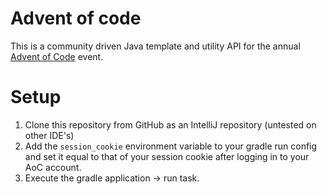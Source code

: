 # Advent of code #
This is a community driven Java template and utility API for the annual [Advent of Code](https://adventofcode.com) event.

# Setup #

1. Clone this repository from GitHub as an IntelliJ repository (untested on other IDE's)
2. Add the `session_cookie` environment variable to your gradle run config and set it equal to that of your session cookie after logging in to your AoC account.
3. Execute the gradle application -> run task.